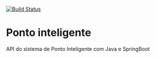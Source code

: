 [![Build Status](https://travis-ci.org/scademir/pontointeligente-api.svg?branch=master)](https://travis-ci.org/scademir/pontointeligente-api)

# Ponto inteligente
API do sistema de Ponto Inteligente com Java e SpringBoot
